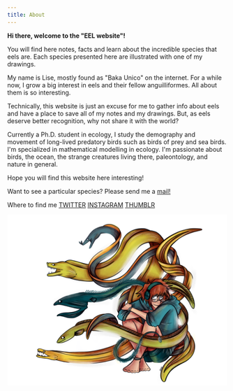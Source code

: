 ```yaml
---
title: About
---
```


**Hi there, welcome to the "EEL website"!**

You will find here notes, facts and learn about the incredible species that eels are. Each species presented here are illustrated with one of my drawings.

My name is Lise, mostly found as "Baka Unico" on the internet. For a while now, I grow a big interest in eels and their fellow anguilliformes. All about them is so interesting.

Technically, this website is just an excuse for me to gather info about eels and have a place to save all of my notes and my drawings. But, as eels deserve better recognition, why not share it with the world?

Currently a Ph.D. student in ecology, I study the demography and movement of long-lived predatory birds such as birds of prey and sea birds. I'm specialized in mathematical modelling in ecology. I'm passionate about birds, the ocean, the strange creatures living there, paleontology, and nature in general.

Hope you will find this website here interesting!

Want to see a particular species? Please send me a [mail!](unico-falcogriffin@hotmail.fr)

Where to find me [TWITTER](https://twitter.com/BakaUnico) [INSTAGRAM](https://www.instagram.com/baka_unico/) [THUMBLR](https://baka-unico.tumblr.com/)

![](../content/images/buse130.png)
